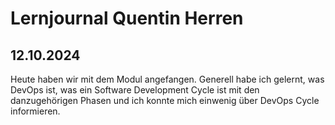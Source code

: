 # Lernjournal Quentin Herren

## 12.10.2024
Heute haben wir mit dem Modul angefangen. Generell habe ich gelernt, was DevOps ist, was ein Software Development Cycle ist mit den danzugehörigen Phasen und ich konnte mich einwenig über DevOps Cycle informieren.